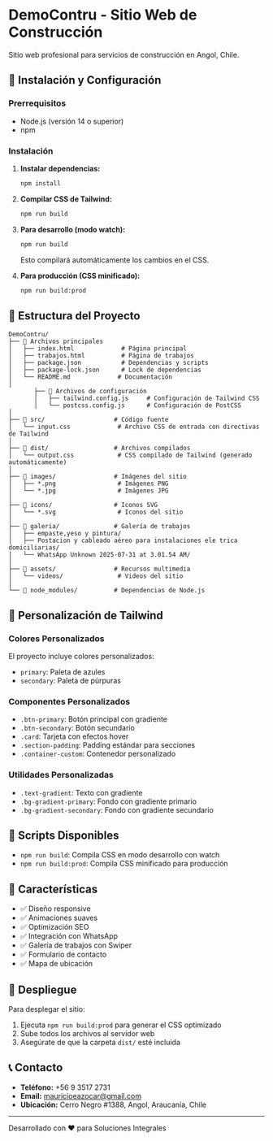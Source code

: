 # DemoContru - Sitio Web de Construcción

Sitio web profesional para servicios de construcción en Angol, Chile.

## 🚀 Instalación y Configuración

### Prerrequisitos
- Node.js (versión 14 o superior)
- npm

### Instalación

1. **Instalar dependencias:**
   ```bash
   npm install
   ```

2. **Compilar CSS de Tailwind:**
   ```bash
   npm run build
   ```

3. **Para desarrollo (modo watch):**
   ```bash
   npm run build
   ```
   Esto compilará automáticamente los cambios en el CSS.

4. **Para producción (CSS minificado):**
   ```bash
   npm run build:prod
   ```

## 📁 Estructura del Proyecto

```
DemoContru/
├── 📄 Archivos principales
│   ├── index.html             # Página principal
│   ├── trabajos.html          # Página de trabajos
│   ├── package.json           # Dependencias y scripts
│   ├── package-lock.json      # Lock de dependencias
│   └── README.md             # Documentación
│
       ├── 📄 Archivos de configuración
       │   ├── tailwind.config.js     # Configuración de Tailwind CSS
       │   └── postcss.config.js      # Configuración de PostCSS
│
├── 📁 src/                   # Código fuente
│   └── input.css             # Archivo CSS de entrada con directivas de Tailwind
│
├── 📁 dist/                  # Archivos compilados
│   └── output.css            # CSS compilado de Tailwind (generado automáticamente)
│
├── 📁 images/                # Imágenes del sitio
│   ├── *.png                 # Imágenes PNG
│   └── *.jpg                 # Imágenes JPG
│
├── 📁 icons/                 # Iconos SVG
│   └── *.svg                 # Iconos del sitio
│
├── 📁 galeria/               # Galería de trabajos
│   ├── empaste,yeso y pintura/
│   ├── Postacion y cableado aéreo para instalaciones ele trica domiciliarias/
│   └── WhatsApp Unknown 2025-07-31 at 3.01.54 AM/
│
├── 📁 assets/                # Recursos multimedia
│   └── videos/               # Videos del sitio
│
└── 📁 node_modules/          # Dependencias de Node.js
```

## 🎨 Personalización de Tailwind

### Colores Personalizados
El proyecto incluye colores personalizados:
- `primary`: Paleta de azules
- `secondary`: Paleta de púrpuras

### Componentes Personalizados
- `.btn-primary`: Botón principal con gradiente
- `.btn-secondary`: Botón secundario
- `.card`: Tarjeta con efectos hover
- `.section-padding`: Padding estándar para secciones
- `.container-custom`: Contenedor personalizado

### Utilidades Personalizadas
- `.text-gradient`: Texto con gradiente
- `.bg-gradient-primary`: Fondo con gradiente primario
- `.bg-gradient-secondary`: Fondo con gradiente secundario

## 🔧 Scripts Disponibles

- `npm run build`: Compila CSS en modo desarrollo con watch
- `npm run build:prod`: Compila CSS minificado para producción

## 📱 Características

- ✅ Diseño responsive
- ✅ Animaciones suaves
- ✅ Optimización SEO
- ✅ Integración con WhatsApp
- ✅ Galería de trabajos con Swiper
- ✅ Formulario de contacto
- ✅ Mapa de ubicación

## 🚀 Despliegue

Para desplegar el sitio:

1. Ejecuta `npm run build:prod` para generar el CSS optimizado
2. Sube todos los archivos al servidor web
3. Asegúrate de que la carpeta `dist/` esté incluida

## 📞 Contacto

- **Teléfono:** +56 9 3517 2731
- **Email:** mauricioeazocar@gmail.com
- **Ubicación:** Cerro Negro #1388, Angol, Araucanía, Chile

---

Desarrollado con ❤️ para Soluciones Integrales 